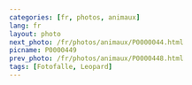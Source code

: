 ```yaml
---
categories: [fr, photos, animaux]
lang: fr
layout: photo
next_photo: /fr/photos/animaux/P0000044.html
picname: P0000449
prev_photo: /fr/photos/animaux/P0000448.html
tags: [Fotofalle, Leopard]
---
```

